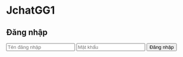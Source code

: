 # JchatGG1 <!DOCTYPE html>
<html lang="vi">
<head>
  <meta charset="UTF-8">
  <meta name="viewport" content="width=device-width, initial-scale=1.0">
  <title>Đăng nhập</title>
  <link rel="stylesheet" href="style.css">
</head>
<body>
  <div class="login-container">
    <h2>Đăng nhập</h2>
    <form id="loginForm">
      <input type="text" id="username" placeholder="Tên đăng nhập" required>
      <input type="password" id="password" placeholder="Mật khẩu" required>
      <button type="submit">Đăng nhập</button>
    </form>
    <p id="message"></p>
  </div>

  <script src="script.js"></script>
</body>
</html>
